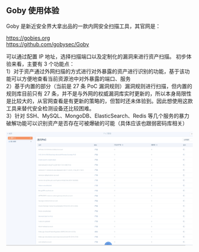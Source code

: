 ## Goby 使用体验  
Goby 是新近安全界大拿出品的一款内网安全扫描工具，其官网是：  

https://gobies.org  
https://github.com/gobysec/Goby  

可以通过配置 IP 地址，选择扫描端口以及定制化的漏洞来进行资产扫描。 
初步体验来看，主要有 3 个功能点：  
1）对于资产通过外网扫描的方式进行对外暴露的资产进行识别的功能，基于该功能可以方便地查看当前资源池中对外暴露的端口、服务  
2）基于内置的部分（当前是 27 条 PoC 漏洞规则）漏洞规则进行扫描，但内置的规则库目前只有 27 条，并不是与外网的权威漏洞库实时更新的，所以本身局限性是比较大的，从官网查看是有更新的策略的，但暂时还未体验到。因此想使用这款工具来替代安全检测设备还比较困难。  
3）针对 SSH、MySQL、MongoDB、ElasticSearch、Redis 等几个服务的暴力破解功能可以识别资产是否存在可被爆破的可能（具体应该也跟弱密码库相关）

![PoC 规则](goby_1.png)